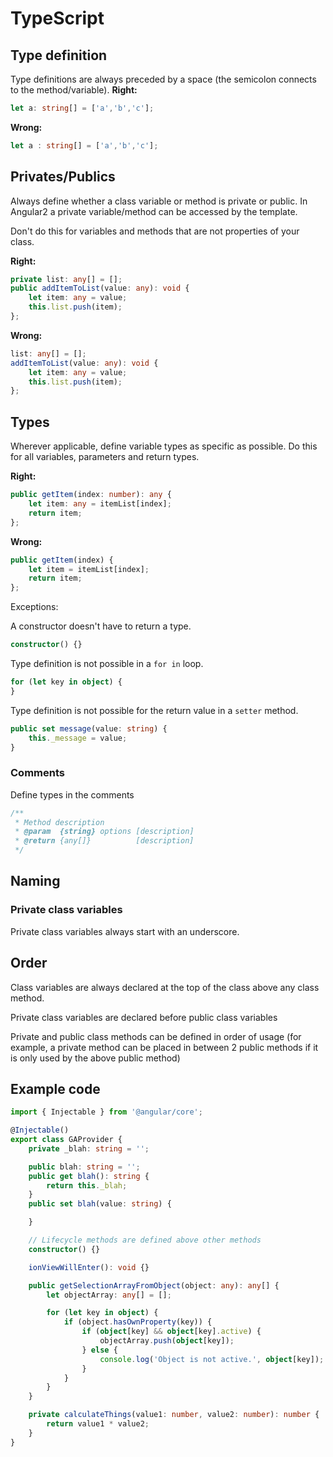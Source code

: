 # TypeScript

## Type definition
Type definitions are always preceded by a space (the semicolon connects to the method/variable).
**Right:**
```typescript
let a: string[] = ['a','b','c'];
```
**Wrong:**
```typescript
let a : string[] = ['a','b','c'];
```

## Privates/Publics
Always define whether a class variable or method is private or public. In Angular2 a private variable/method can be accessed by the template.

Don't do this for variables and methods that are not properties of your class.

**Right:**
```typescript
private list: any[] = [];
public addItemToList(value: any): void {
	let item: any = value;
	this.list.push(item);
};
```
**Wrong:**
```typescript
list: any[] = [];
addItemToList(value: any): void {
	let item: any = value;
	this.list.push(item);
};
```

## Types
Wherever applicable, define variable types as specific as possible.
Do this for all variables, parameters and return types.

**Right:**
```typescript
public getItem(index: number): any {
	let item: any = itemList[index];
	return item;
};
```
**Wrong:**
```typescript
public getItem(index) {
	let item = itemList[index];
	return item;
};
```

Exceptions:

A constructor doesn't have to return a type.
```typescript
constructor() {}
```

Type definition is not possible in a `for in` loop.
```typescript
for (let key in object) {
}
```

Type definition is not possible for the return value in a `setter` method.
```typescript
public set message(value: string) {
	this._message = value;
}
```

### Comments
Define types in the comments
```typescript
/**
 * Method description
 * @param  {string} options [description]
 * @return {any[]}          [description]
 */
```

## Naming
### Private class variables
Private class variables always start with an underscore.

## Order
Class variables are always declared at the top of the class above any class method.

Private class variables are declared before public class variables

Private and public class methods can be defined in order of usage (for example, a private method can be placed in between 2 public methods if it is only used by the above public method)


## Example code
```typescript
import { Injectable } from '@angular/core';

@Injectable()
export class GAProvider {
	private _blah: string = '';

	public blah: string = '';
	public get blah(): string {
		return this._blah;
	}
	public set blah(value: string) {

	}

	// Lifecycle methods are defined above other methods
	constructor() {}

	ionViewWillEnter(): void {}

	public getSelectionArrayFromObject(object: any): any[] {
		let objectArray: any[] = [];

		for (let key in object) {
			if (object.hasOwnProperty(key)) {
				if (object[key] && object[key].active) {
					objectArray.push(object[key]);
				} else {
					console.log('Object is not active.', object[key]);
				}
			}
		}
	}

	private calculateThings(value1: number, value2: number): number {
		return value1 * value2;
	}
}
```
